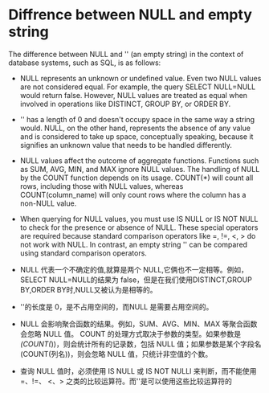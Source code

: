 # Diffrence between NULL and empty string

The difference between NULL and '' (an empty string) in the context of database systems, such as SQL, is as follows:

- NULL represents an unknown or undefined value. Even two NULL values are not considered equal. For example, the query SELECT NULL=NULL would return false. However, NULL values are treated as equal when involved in operations like DISTINCT, GROUP BY, or ORDER BY.
- '' has a length of 0 and doesn't occupy space in the same way a string would. NULL, on the other hand, represents the absence of any value and is considered to take up space, conceptually speaking, because it signifies an unknown value that needs to be handled differently.
- NULL values affect the outcome of aggregate functions. Functions such as SUM, AVG, MIN, and MAX ignore NULL values. The handling of NULL by the COUNT function depends on its usage. COUNT(*) will count all rows, including those with NULL values, whereas COUNT(column_name) will only count rows where the column has a non-NULL value.
- When querying for NULL values, you must use IS NULL or IS NOT NULL to check for the presence or absence of NULL. These special operators are required because standard comparison operators like =, !=, <, > do not work with NULL. In contrast, an empty string '' can be compared using standard comparison operators.

- NULL 代表一个不确定的值,就算是两个 NULL,它俩也不一定相等。例如，SELECT NULL=NULL的结果为 false，但是在我们使用DISTINCT,GROUP BY,ORDER BY时,NULL又被认为是相等的。
- ''的长度是 0，是不占用空间的，而NULL 是需要占用空间的。
- NULL 会影响聚合函数的结果。例如，SUM、AVG、MIN、MAX 等聚合函数会忽略 NULL 值。 COUNT 的处理方式取决于参数的类型。如果参数是 *(COUNT(*))，则会统计所有的记录数，包括 NULL 值；如果参数是某个字段名(COUNT(列名))，则会忽略 NULL 值，只统计非空值的个数。
- 查询 NULL 值时，必须使用 IS NULL 或 IS NOT NULLl 来判断，而不能使用 =、!=、 <、> 之类的比较运算符。而''是可以使用这些比较运算符的
